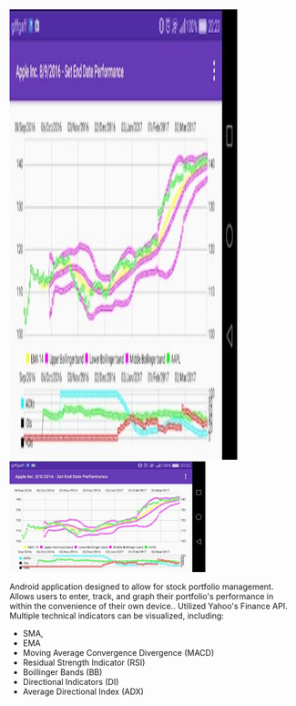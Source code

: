 
<img src="https://github.com/EXJUSTICE/Investr/blob/master/Capture.JPG" width="400" height="790">
<img src="https://github.com/EXJUSTICE/Investr/blob/master/Capture.JPG" width="344" height=194">


Android application designed to allow for stock portfolio management. Allows users to enter, track, and graph their portfolio's performance in within the convenience of their own device.. Utilized Yahoo's Finance API. Multiple technical indicators can be visualized, including:
* SMA, 
* EMA
* Moving Average Convergence Divergence (MACD)
* Residual Strength Indicator (RSI)
* Boillinger Bands (BB)
* Directional Indicators (DI)
* Average Directional Index (ADX)

